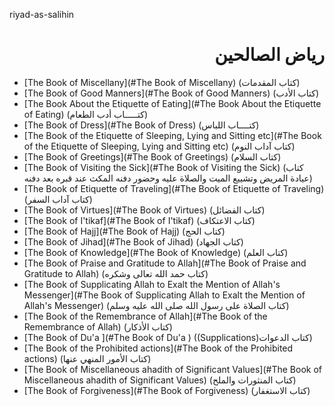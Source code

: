 
riyad-as-salihin

<h1 class='title' dir='rtl'>رياض الصالحين</h1>

- [The Book of Miscellany](#The Book of Miscellany) (كتاب المقدمات)
- [The Book of Good Manners](#The Book of Good Manners) (كتاب الأدب)
- [The Book About the Etiquette of Eating](#The Book About the Etiquette of Eating) (كتـــــاب أدب الطعام)
- [The Book of Dress](#The Book of Dress) (كتــــاب اللباس)
- [The Book of the Etiquette of Sleeping, Lying and Sitting etc](#The Book of the Etiquette of Sleeping, Lying and Sitting etc) (كتاب آداب النوم)
- [The Book of Greetings](#The Book of Greetings) (كتاب السلام)
- [The Book of Visiting the Sick](#The Book of Visiting the Sick) (كتاب عيادة المريض وتشييع الميت والصلاة عليه وحضور دفنه المكث عند قبره بعد دفنه)
- [The Book of Etiquette of Traveling](#The Book of Etiquette of Traveling) (كتاب آداب السفر)
- [The Book of Virtues](#The Book of Virtues) (كتاب الفضائل)
- [The Book of I'tikaf](#The Book of I'tikaf) (كتاب الاعتكاف)
- [The Book of Hajj](#The Book of Hajj) (كتاب الحج)
- [The Book of Jihad](#The Book of Jihad) (كتاب الجهاد)
- [The Book of Knowledge](#The Book of Knowledge) (كتاب العلم)
- [The Book of Praise and Gratitude to Allah](#The Book of Praise and Gratitude to Allah) (كتاب حمد الله تعالى وشكره)
- [The Book of Supplicating Allah to Exalt the Mention of Allah's Messenger](#The Book of Supplicating Allah to Exalt the Mention of Allah's Messenger) (كتاب الصلاة على رسول الله صلى الله عليه وسلم)
- [The Book of the Remembrance of Allah](#The Book of the Remembrance of Allah) (كتاب الأذكار)
- [The Book of Du'a ](#The Book of Du'a ) ((Supplications)كتاب الدعوات)
- [The Book of the Prohibited actions](#The Book of the Prohibited actions) (كتاب الأمور المنهي عنها)
- [The Book of Miscellaneous ahadith of Significant Values](#The Book of Miscellaneous ahadith of Significant Values) (كتاب المنثورات والملح)
- [The Book of Forgiveness](#The Book of Forgiveness) (كتاب الاستغفار)
